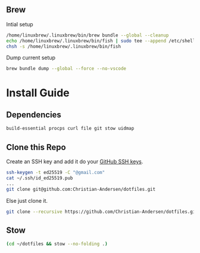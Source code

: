 
## Brew
Intial setup
```sh
/home/linuxbrew/.linuxbrew/bin/brew bundle --global --cleanup
echo /home/linuxbrew/.linuxbrew/bin/fish | sudo tee --append /etc/shells
chsh -s /home/linuxbrew/.linuxbrew/bin/fish
```
Dump current setup
```sh
brew bundle dump --global --force --no-vscode
```

# Install Guide

## Dependencies
```sh
build-essential procps curl file git stow uidmap
```

## Clone this Repo
Create an SSH key and add it do your [GitHub SSH keys](https://github.com/settings/ssh).
```sh
ssh-keygen -t ed25519 -C "@gmail.com"
cat ~/.ssh/id_ed25519.pub
...
git clone git@github.com:Christian-Andersen/dotfiles.git
```
Else just clone it.
```sh
git clone --recursive https://github.com/Christian-Andersen/dotfiles.git
```

## Stow
```sh
(cd ~/dotfiles && stow --no-folding .)
```

